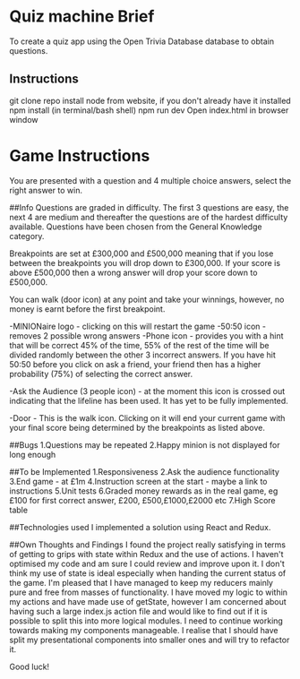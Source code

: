 # Quiz machine Brief

To create a quiz app using the Open Trivia Database database to obtain questions.

## Instructions
git clone repo
install node from website, if you don't already have it installed 
npm install (in terminal/bash shell)
npm run dev
Open index.html in browser window

Game Instructions
=================
You are presented with a question and 4 multiple choice answers, select the right answer to win.

##Info
Questions are graded in difficulty. The first 3 questions are easy, the next 4 are medium and thereafter the questions are of the hardest difficulty available. Questions have been chosen from the General Knowledge category.

Breakpoints are set at £300,000 and £500,000 meaning that if you lose between the breakpoints you will drop down to £300,000. If your score is above £500,000 then a wrong answer will drop your score down to £500,000.

You can walk (door icon) at any point and take your winnings, however, no money is earnt before the first breakpoint.

-MINIONaire logo - clicking on this will restart the game 
-50:50 icon - removes 2 possible wrong answers
-Phone icon - provides you with a hint that will be correct 45% of the time, 55% of the rest of the time will be divided randomly between the other 3 incorrect answers. If you have hit 50:50 before you click on ask a friend, your friend then has a higher probability (75%) of selecting the correct answer. 

-Ask the Audience (3 people icon) - at the moment this icon is crossed out indicating that the lifeline has been used. It has yet to be fully implemented.

-Door - This is the walk icon. Clicking on it will end your current game with your final score being determined by the breakpoints as listed above.

##Bugs
1.Questions may be repeated
2.Happy minion is not displayed for long enough

##To be Implemented
1.Responsiveness
2.Ask the audience functionality
3.End game - at £1m
4.Instruction screen at the start - maybe a link to instructions
5.Unit tests
6.Graded money rewards as in the real game, eg £100 for first correct answer, £200, £500,£1000,£2000 etc
7.High Score table

##Technologies used
I implemented a solution using React and Redux. 

##Own Thoughts and Findings
I found the project really satisfying in terms of getting to grips with state within Redux and the use of actions. I haven't optimised my code and am sure I could review and improve upon it. I don't think my use of state is ideal especially when handing the current status of the game. I'm pleased that I have managed to keep my reducers mainly pure and free from masses of functionality. I have moved my logic to within my actions and have made use of getState, however I am concerned about having such a large index.js action file and would like to find out if it is possible to split this into more logical modules. I need to continue working towards making my components manageable. I realise that I should have split my presentational components into smaller ones and will try to refactor it. 

Good luck!


